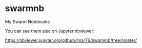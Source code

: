 # swarmnb

My Swarm Notebooks

You can see them also on Jupyter nbviewer:

https://nbviewer.jupyter.org/github/lmar76/swarmnb/tree/master/
